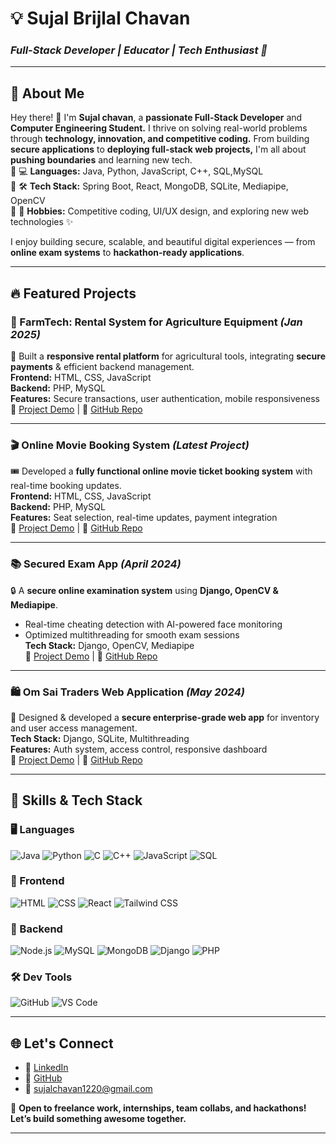 <!-- README.md -->

# 💡 Sujal Brijlal Chavan  
### *Full-Stack Developer | Educator | Tech Enthusiast 🚀*  

---

## 🚀 About Me

Hey there! 👋 I'm **Sujal chavan**, a **passionate Full-Stack Developer** and **Computer Engineering Student.** I thrive on solving real-world problems through **technology, innovation, and competitive coding.** From building **secure applications** to **deploying full-stack web projects,** I'm all about **pushing boundaries** and learning new tech.  
🔹 💻 **Languages:** Java, Python, JavaScript, C++, SQL,MySQL  
🔹 🛠️ **Tech Stack:** Spring Boot, React, MongoDB, SQLite, Mediapipe, OpenCV  
🔹 🎨 **Hobbies:** Competitive coding, UI/UX design, and exploring new web technologies ✨

I enjoy building secure, scalable, and beautiful digital experiences — from **online exam systems** to **hackathon-ready applications**.

---

## 🔥 Featured Projects

### 🏡 FarmTech: Rental System for Agriculture Equipment *(Jan 2025)*  
🚜 Built a **responsive rental platform** for agricultural tools, integrating **secure payments** & efficient backend management.  
**Frontend:** HTML, CSS, JavaScript  
**Backend:** PHP, MySQL  
**Features:** Secure transactions, user authentication, mobile responsiveness  
🔗 [Project Demo](#) | 🔗 [GitHub Repo](#)

---

### 🎬 Online Movie Booking System *(Latest Project)*  
🎟️ Developed a **fully functional online movie ticket booking system** with real-time booking updates.  
**Frontend:** HTML, CSS, JavaScript  
**Backend:** PHP, MySQL  
**Features:** Seat selection, real-time updates, payment integration  
🔗 [Project Demo](#) | 🔗 [GitHub Repo](#)

---

### 📚 Secured Exam App *(April 2024)*  
🔒 A **secure online examination system** using **Django, OpenCV & Mediapipe**.  
- Real-time cheating detection with AI-powered face monitoring  
- Optimized multithreading for smooth exam sessions  
**Tech Stack:** Django, OpenCV, Mediapipe  
🔗 [Project Demo](#) | 🔗 [GitHub Repo](#)

---

### 🛍️ Om Sai Traders Web Application *(May 2024)*  
🔐 Designed & developed a **secure enterprise-grade web app** for inventory and user access management.  
**Tech Stack:** Django, SQLite, Multithreading  
**Features:** Auth system, access control, responsive dashboard  
🔗 [Project Demo](#) | 🔗 [GitHub Repo](#)

---

## 🧠 Skills & Tech Stack  

### 🖥️ Languages  
![Java](https://img.shields.io/badge/Java-007396?style=for-the-badge&logo=java&logoColor=white)
![Python](https://img.shields.io/badge/Python-3776AB?style=for-the-badge&logo=python&logoColor=white)
![C](https://img.shields.io/badge/C-A8B9CC?style=for-the-badge&logo=c&logoColor=black)
![C++](https://img.shields.io/badge/C++-00599C?style=for-the-badge&logo=c%2B%2B&logoColor=white)
![JavaScript](https://img.shields.io/badge/JavaScript-F7DF1E?style=for-the-badge&logo=javascript&logoColor=black)
![SQL](https://img.shields.io/badge/SQL-4479A1?style=for-the-badge&logo=mysql&logoColor=white)

### 🎨 Frontend  
![HTML](https://img.shields.io/badge/HTML-E34F26?style=for-the-badge&logo=html5&logoColor=white)
![CSS](https://img.shields.io/badge/CSS-1572B6?style=for-the-badge&logo=css3&logoColor=white)
![React](https://img.shields.io/badge/React-61DAFB?style=for-the-badge&logo=react&logoColor=black)
![Tailwind CSS](https://img.shields.io/badge/Tailwind_CSS-06B6D4?style=for-the-badge&logo=tailwind-css&logoColor=white)

### 🔧 Backend  
![Node.js](https://img.shields.io/badge/Node.js-339933?style=for-the-badge&logo=nodedotjs&logoColor=white)
![MySQL](https://img.shields.io/badge/MySQL-4479A1?style=for-the-badge&logo=mysql&logoColor=white)
![MongoDB](https://img.shields.io/badge/MongoDB-47A248?style=for-the-badge&logo=mongodb&logoColor=white)
![Django](https://img.shields.io/badge/Django-092E20?style=for-the-badge&logo=django&logoColor=white)
![PHP](https://img.shields.io/badge/PHP-777BB4?style=for-the-badge&logo=php&logoColor=white)

### 🛠 Dev Tools  
![GitHub](https://img.shields.io/badge/GitHub-181717?style=for-the-badge&logo=github&logoColor=white)
![VS Code](https://img.shields.io/badge/VS_Code-007ACC?style=for-the-badge&logo=visual-studio-code&logoColor=white)

---

## 🌐 Let's Connect

- 🔗 [LinkedIn](https://www.linkedin.com/in/sujalchavan03)  
- 🔗 [GitHub](https://github.com/sujalchavan03)  
- 📧 sujalchavan1220@gmail.com  

💬 **Open to freelance work, internships, team collabs, and hackathons! Let’s build something awesome together.**

---
